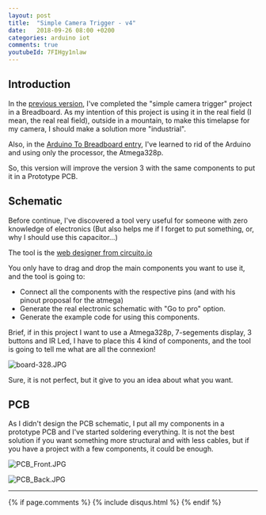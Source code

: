 ```yaml
---
layout: post
title:  "Simple Camera Trigger - v4"
date:   2018-09-26 08:00 +0200
categories: arduino iot
comments: true
youtubeId: 7FIHgy1nlaw
---
```


## Introduction
In the [previous version](https://aherrero.github.io/arduino/iot/2018/08/29/SimpleCameraTrigger-v3.html), I've completed the "simple camera trigger" project in a Breadboard. As my intention of this project is using it in the real field (I mean, the real real field), outside in a mountain, to make this timelapse for my camera, I should make a solution more "industrial".

Also, in the [Arduino To Breadboard entry](https://aherrero.github.io/arduino/iot/2018/09/24/ArduinoToBreadboard.html), I've learned to rid of the Arduino and using only the processor, the Atmega328p.

So, this version will improve the version 3 with the same components to put it in a Prototype PCB.

## Schematic
Before continue, I've discovered a tool very useful for someone with zero knowledge of electronics (But also helps me if I forget to put something, or, why I should use this capacitor...)

The tool is the [web designer from circuito.io](https://www.circuito.io/app?components=512,11021)

You only have to drag and drop the main components you want to use it, and the tool is going to:
- Connect all the components with the respective pins (and with his pinout proposal for the atmega)
- Generate the real electronic schematic with "Go to pro" option.
- Generate the example code for using this components.

Brief, if in this project I want to use a Atmega328p, 7-segements display, 3 buttons and IR Led, I have to place this 4 kind of components, and the tool is going to tell me what are all the connexion!

![board-328.JPG](/assets/arduino2breadboard/board-328.png)

Sure, it is not perfect, but it give to you an idea about what you want.

## PCB
As I didn't design the PCB schematic, I put all my components in a prototype PCB and I've started soldering everything. It is not the best solution if you want something more structural and with less cables, but if you have a project with a few components, it could be enough.

![PCB_Front.JPG](/assets/arduino2breadboard/PCB_Front.JPG)

![PCB_Back.JPG](/assets/arduino2breadboard/PCB_Back.JPG)



***

{% if page.comments %}
{% include disqus.html %}
{% endif %}
